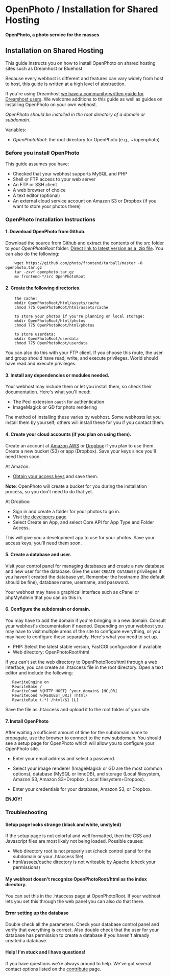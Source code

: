 # OpenPhoto / Installation for Shared Hosting

#### OpenPhoto, a photo service for the masses

## Installation on Shared Hosting

This guide instructs you on how to install OpenPhoto on shared hosting sites such as Dreamhost or Bluehost.

Because every webhost is different and features can vary widely from host to host, this guide is written at a high level of abstraction.

If you're using Dreamhost <a href="https://github.com/photo/frontend/blob/master/documentation/guides/InstallationDreamhost.markdown">we have a community-written guide for Dreamhost users</a>. We welcome additions to this guide as well as guides on installing OpenPhoto on your own webhost.

*OpenPhoto should be installed in the root directory of a domain or subdomain.*

Variables:

- *OpenPhotoRoot*: the root directory for OpenPhoto (e.g., ~/openphoto)

### Before you install OpenPhoto
This guide assumes you have:
* Checked that your webhost supports MySQL and PHP
* Shell or FTP access to your web server
* An FTP or SSH client
* A web browser of choice
* A text editor (optional)
* An external cloud service account on Amazon S3 or Dropbox (if you want to store your photos there)


### OpenPhoto Installation Instructions

#### 1. Download OpenPhoto from Github.
Download the source from Github and extract the contents of the *src* folder to your *OpenPhotoRoot* folder. <a href="https://github.com/photo/frontend/archive/master.zip">Direct link to latest version as a .zip file</a>. You can also do the following:

        wget https://github.com/photo/frontend/tarball/master -O openphoto.tar.gz
        tar -zxvf openphoto.tar.gz
        mv frontend-*/src OpenPhotoRoot
        
#### 2. Create the following directories.

        the cache:
        mkdir OpenPhotoRoot/html/assets/cache
        chmod 775 OpenPhotoRoot/html/assets/cache
        
        to store your photos if you're planning on local storage:
        mkdir OpenPhotoRoot/html/photos
        chmod 775 OpenPhotoRoot/html/photos
        
        to store userdata:
        mkdir OpenPhotoRoot/userdata
        chmod 775 OpenPhotoRoot/userdata

You can also do this with your FTP client. If you choose this route, the user and group should have read, write, and execute privileges. World should have read and execute privileges.

#### 3. Install any dependencies or modules needed.
Your webhost may include them or let you install them, so check their documentation. Here's what you'll need:

* The Pecl extension `oauth` for authentication
* ImageMagick or GD for photo rendering

The method of installing these varies by webhost. Some webhosts let you install them by yourself; others will install these for you if you contact them.

#### 4. Create your cloud accounts (if you plan on using them).
Create an account at <a href="https://aws.amazon.com/s3">Amazon AWS</a> or <a href="http://www.dropbox.com">Dropbox</a> if you plan to use them. Create a new bucket (S3) or app (Dropbox). Save your keys since you'll need them soon.  

At Amazon:    
* <a href="https://portal.aws.amazon.com/gp/aws/securityCredentials">Obtain your access keys</a> and save them.

**Note**: OpenPhoto will create a bucket for you during the installation process, so you don't need to do that yet.

At Dropbox:
* Sign in and create a folder for your photos to go in. 
* Visit <a href="https://www.dropbox.com/developers/apps">the developers page</a>
* Select Create an App, and select Core API for App Type and Folder Access.

This will give you a development app to use for your photos. Save your access keys; you'll need them soon.

#### 5. Create a database and user.
Visit your control panel for managing databases and create a new database and new user for the database. Give the user `CREATE DATABASE` privileges if you haven't created the database yet. Remember the hostname (the default should be fine), database name, username, and password.

Your webhost may have a graphical interface such as cPanel or phpMyAdmin that you can do this in.

#### 6. Configure the subdomain or domain.
You may have to add the domain if you're bringing in a new domain. Consult your webhost's documentation if needed. Depending on your webhost you may have to visit multiple areas of the site to configure everything, or you may have to configure these separately. Here's what you need to set up.

* PHP: Select the latest stable version, FastCGI configuration if available
* Web directory: OpenPhotoRoot/html

If you can't set the web directory to OpenPhotoRoot/html through a web interface, you can create an .htaccess file in the root directory. Open a text editor and include the following:

       RewriteEngine on
       RewriteBase /
       RewriteCond %{HTTP_HOST} ^your.domain$ [NC,OR]
       RewriteCond %{REQUEST_URI} !html/
       RewriteRule (.*) /html/$1 [L]
       
Save the file as .htaccess and upload it to the root folder of your site.
        

#### 7. Install OpenPhoto
After waiting a sufficient amount of time for the subdomain name to propagate, use the browser to connect to the new subdomain.  You should see a setup page for OpenPhoto which will allow you to configure your OpenPhoto site.

* Enter your email address and select a password.

* Select your image renderer (ImageMagick or GD are the most common options), database (MySQL or InnoDB), and storage (Local filesystem, Amazon S3, Amazon S3+Dropbox, Local filesystem+Dropbox).

* Enter your credentials for your database, Amazon S3, or Dropbox.

**ENJOY!**

### Troubleshooting

#### Setup page looks strange (black and white, unstyled)
If the setup page is not colorful and well formatted, then the CSS and Javascript files are most likely not being loaded.  Possible causes:

- Web directory root is not properly set (check control panel for the subdomain or your .htaccess file)
- html/assets/cache directory is not writeable by Apache (check your permissions)

#### My webhost doesn't recognize OpenPhotoRoot/html as the index directory.
You can set this in the .htaccess page at OpenPhotoRoot. If your webhost lets you set this through the web panel you can also do that there.

#### Error setting up the database
Double check all the parameters. Check your database control panel and verify that everything is correct. Also double check that the user for your database has permission to create a database if you haven't already created a database.

#### Help! I'm stuck and I have questions!
If you have questions we're always around to help. We've got several contact options listed on the <a href="http://theopenphotoproject.org/contribute">contribute</a> page.
